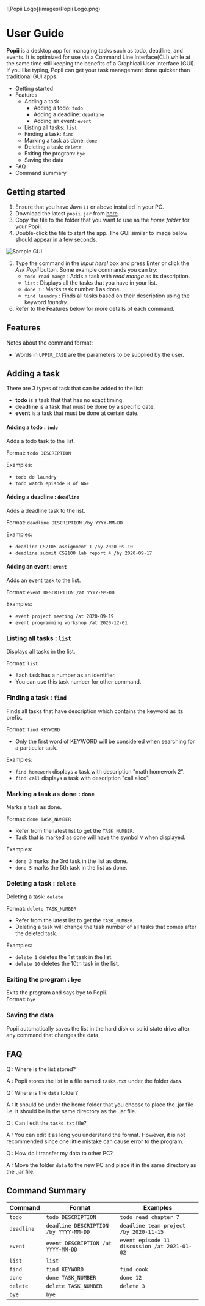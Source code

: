 ![Popii Logo](images/Popii Logo.png)

# User Guide

**Popii** is a desktop app for managing tasks such as todo, deadline, and events.
It is optimized for use via a Command Line Interface(CLI) while at the same
time still keeping the benefits of a Graphical User Interface (GUI). If you
like typing, Popii can get your task management done quicker than traditional
GUI apps.

- Getting started
- Features
  - Adding a task
    - Adding a todo: `todo`
    - Adding a deadline: `deadline`
    - Adding an event: `event`
  - Listing all tasks: `list`
  - Finding a task: `find`
  - Marking a task as done: `done`
  - Deleting a task: `delete`
  - Exiting the program: `bye`
  - Saving the data
- FAQ
- Command summary

## Getting started

1. Ensure that you have Java `11` or above installed in your PC.
2. Download the latest `popii.jar` from [here](https://github.com/michael-setia/ip/releases/tag/v0.1).
3. Copy the file to the folder that you want to use as the *home folder* for your Popii.
4. Double-click the file to start the app. The GUI similar to image below should appear in a few seconds.

![Sample GUI](images/SampleUi.png)

5. Type the command in the *Input here!* box and press Enter or click the *Ask Popii* button.
   Some example commands you can try:
   - `todo read manga` : Adds a task with *read manga* as its description.
   - `list` : Displays all the tasks that you have in your list.
   - `done 1` : Marks task number 1 as done.
   - `find laundry` : Finds all tasks based on their description using the keyword *laundry*.
6. Refer to the Features below for more details of each command.  

## Features 

Notes about the command format:

- Words in `UPPER_CASE` are the parameters to be supplied by the user.

## Adding a task

There are 3 types of task that can be added to the list:

- **todo** is a task that that has no exact timing.
- **deadline** is a task that must be done by a specific date.
- **event** is a task that must be done at certain date.

#### Adding a todo : `todo`

Adds a todo task to the list.  

Format: `todo DESCRIPTION`  

Examples:

- `todo do laundry`
- `todo watch episode 8 of NGE`

#### Adding a deadline : `deadline`

Adds a deadline task to the list.  

Format: `deadline DESCRIPTION /by YYYY-MM-DD`  

Examples:

- `deadline CS2105 assignment 1 /by 2020-09-10`
- `deadline submit CS2100 lab report 4 /by 2020-09-17`

#### Adding an event : `event`

Adds an event task to the list.  

Format: `event DESCRIPTION /at YYYY-MM-DD`  

Examples:

- `event project meeting /at 2020-09-19`
- `event programming workshop /at 2020-12-01`

### Listing all tasks : `list`

Displays all tasks in the list.  

Format: `list`

- Each task has a number as an identifier.
- You can use this task number for other command.

### Finding a task : `find`

Finds all tasks that have description which contains the keyword as its prefix.  

Format: `find KEYWORD`

- Only the first word of KEYWORD will be considered when searching for a particular task.
  
Examples:

- `find homework` displays a task with description "math homework 2".
- `find call` displays a task with description "call alice"

### Marking a task as done : `done`

Marks a task as done.  

Format: `done TASK_NUMBER`

- Refer from the latest list to get the `TASK_NUMBER`.
- Task that is marked as done will have the symbol `V` when displayed.
  
Examples:

- `done 3` marks the 3rd task in the list as done.
- `done 5` marks the 5th task in the list as done.

### Deleting a task : `delete`

Deleting a task: `delete`  

Format: `delete TASK_NUMBER`

- Refer from the latest list to get the `TASK_NUMBER`.
- Deleting a task will change the task number of all tasks that comes after the deleted task.
  
Examples:

- `delete 1` deletes the 1st task in the list.
- `delete 10` deletes the 10th task in the list.

### Exiting the program : `bye`

Exits the program and says bye to Popii.  
Format: `bye`

### Saving the data

Popii automatically saves the list in the hard disk or solid state drive after any command that changes the 
data.

## FAQ

Q : Where is the list stored?  

A : Popii stores the list in a file named `tasks.txt` under the folder `data`.

Q : Where is the `data` folder?  

A : It should be under the home folder that you choose to place the .jar file i.e. it should be in the same directory as the .jar file.

Q : Can I edit the `tasks.txt` file?  

A : You can edit it as long you understand the format. However, it is not recommended since one little mistake can cause error to the program.

Q : How do I transfer my data to other PC?  

A : Move the folder `data` to the new PC and place it in the same directory as the .jar file.

## Command Summary

Command | Format | Examples
------- | ------ | --------
`todo` | `todo DESCRIPTION` | `todo read chapter 7`
`deadline` | `deadline DESCRIPTION /by YYYY-MM-DD` | `deadline team project /by 2020-11-15`
`event` | `event DESCRIPTION /at YYYY-MM-DD` | `event episode 11 discussion /at 2021-01-02`
`list` | `list` | 
`find` | `find KEYWORD` | `find cook`
`done` | `done TASK_NUMBER` | `done 12`
`delete` | `delete TASK_NUMBER` | `delete 3`
`bye` | `bye` | 